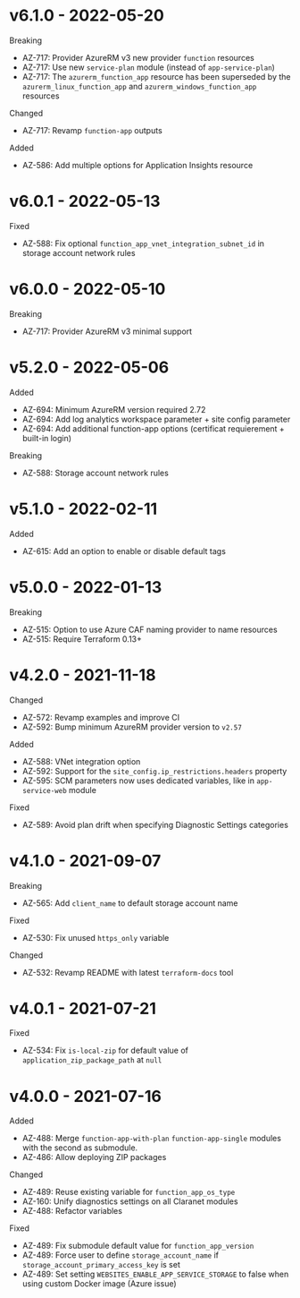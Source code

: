 # v6.1.0 - 2022-05-20

Breaking
  * AZ-717: Provider AzureRM v3 new provider `function` resources
  * AZ-717: Use new `service-plan` module (instead of `app-service-plan`)
  * AZ-717: The `azurerm_function_app` resource has been superseded by the `azurerm_linux_function_app` and `azurerm_windows_function_app` resources

Changed
  * AZ-717: Revamp `function-app` outputs

Added
  * AZ-586: Add multiple options for Application Insights resource

# v6.0.1 - 2022-05-13

Fixed
  * AZ-588: Fix optional `function_app_vnet_integration_subnet_id` in storage account network rules

# v6.0.0 - 2022-05-10

Breaking
  * AZ-717: Provider AzureRM v3 minimal support

# v5.2.0 - 2022-05-06

Added
  * AZ-694: Minimum AzureRM version required 2.72
  * AZ-694: Add log analytics workspace parameter + site config parameter
  * AZ-694: Add additional function-app options (certificat requierement + built-in login)

Breaking
  * AZ-588: Storage account network rules

# v5.1.0 - 2022-02-11

Added
  * AZ-615: Add an option to enable or disable default tags

# v5.0.0 - 2022-01-13

Breaking
  * AZ-515: Option to use Azure CAF naming provider to name resources
  * AZ-515: Require Terraform 0.13+

# v4.2.0 - 2021-11-18

Changed
  * AZ-572: Revamp examples and improve CI
  * AZ-592: Bump minimum AzureRM provider version to `v2.57`

Added
  * AZ-588: VNet integration option
  * AZ-592: Support for the `site_config.ip_restrictions.headers` property
  * AZ-595: SCM parameters now uses dedicated variables, like in `app-service-web` module

Fixed
  * AZ-589: Avoid plan drift when specifying Diagnostic Settings categories

# v4.1.0 - 2021-09-07

Breaking
  * AZ-565: Add `client_name` to default storage account name

Fixed
  * AZ-530: Fix unused `https_only` variable

Changed
  * AZ-532: Revamp README with latest `terraform-docs` tool

# v4.0.1 - 2021-07-21

Fixed
  * AZ-534: Fix `is-local-zip` for default value of `application_zip_package_path` at `null`

# v4.0.0 - 2021-07-16

Added
  * AZ-488: Merge `function-app-with-plan`  `function-app-single` modules with the second as submodule.
  * AZ-486: Allow deploying ZIP packages

Changed
  * AZ-489: Reuse existing variable for `function_app_os_type`
  * AZ-160: Unify diagnostics settings on all Claranet modules
  * AZ-488: Refactor variables

Fixed
  * AZ-489: Fix submodule default value for `function_app_version`
  * AZ-489: Force user to define `storage_account_name` if `storage_account_primary_access_key` is set
  * AZ-489: Set setting `WEBSITES_ENABLE_APP_SERVICE_STORAGE` to false when using custom Docker image (Azure issue)
